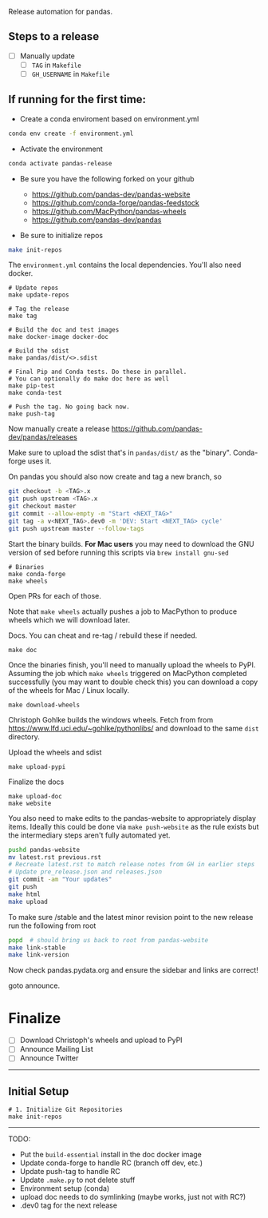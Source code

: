 Release automation for pandas.

## Steps to a release

- [  ] Manually update 
  - [  ] `TAG` in `Makefile`
  - [  ] `GH_USERNAME` in `Makefile`

## **If running for the first time:**

- Create a conda enviroment based on environment.yml
```sh
conda env create -f environment.yml
```
- Activate the environment 
```sh
conda activate pandas-release
```
- Be sure you have the following forked on your github
  - https://github.com/pandas-dev/pandas-website
  - https://github.com/conda-forge/pandas-feedstock
  - https://github.com/MacPython/pandas-wheels
  - https://github.com/pandas-dev/pandas

- Be sure to initialize repos

```sh
make init-repos
```

The `environment.yml` contains the local dependencies. You'll
also need docker.

```
# Update repos
make update-repos

# Tag the release
make tag

# Build the doc and test images
make docker-image docker-doc

# Build the sdist
make pandas/dist/<>.sdist

# Final Pip and Conda tests. Do these in parallel.
# You can optionally do make doc here as well
make pip-test
make conda-test

# Push the tag. No going back now.
make push-tag
```

Now manually create a release https://github.com/pandas-dev/pandas/releases

Make sure to upload the sdist that's in `pandas/dist/` as the "binary".
Conda-forge uses it.

On pandas you should also now create and tag a new branch, so

```sh
git checkout -b <TAG>.x
git push upstream <TAG>.x
git checkout master
git commit --allow-empty -m "Start <NEXT_TAG>"
git tag -a v<NEXT_TAG>.dev0 -m 'DEV: Start <NEXT_TAG> cycle'
git push upstream master --follow-tags
```

Start the binary builds.  **For Mac users** you may need to download the GNU version of sed before running this scripts via `brew install gnu-sed`

```
# Binaries
make conda-forge
make wheels
```

Open PRs for each of those.

Note that `make wheels` actually pushes a job to MacPython to produce wheels which we will download later.

Docs. You can cheat and re-tag / rebuild these if needed.

```
make doc
```

Once the binaries finish, you'll need to manually upload the
wheels to PyPI. Assuming the job which `make wheels` triggered on MacPython completed successfully (you may want to double check this)
you can download a copy of the wheels for Mac / Linux locally.


```
make download-wheels
```

Christoph Gohlke builds the windows wheels. Fetch from from https://www.lfd.uci.edu/~gohlke/pythonlibs/ and download to the same `dist` directory.

Upload the wheels and sdist

```
make upload-pypi
```

Finalize the docs

```
make upload-doc
make website
```

You also need to make edits to the pandas-website to appropriately display items. 
Ideally this could be done via `make push-website` as the rule exists but the
intermediary steps aren't fully automated yet.

```sh
pushd pandas-website
mv latest.rst previous.rst
# Recreate latest.rst to match release notes from GH in earlier steps
# Update pre_release.json and releases.json
git commit -am "Your updates"
git push
make html
make upload
```

To make sure /stable and the latest minor revision point to the new release run the following from root

```sh
popd  # should bring us back to root from pandas-website
make link-stable
make link-version
```

Now check pandas.pydata.org and ensure the sidebar and links are correct!

goto announce.



# Finalize

- [  ] Download Christoph's wheels and upload to PyPI
- [  ] Announce Mailing List
- [  ] Announce Twitter

-----

## Initial Setup

```
# 1. Initialize Git Repositories
make init-repos

``````

---

TODO:

- Put the `build-essential` install in the doc docker image
- Update conda-forge to handle RC (branch off dev, etc.)
- Update push-tag to handle RC
- Update `.make.py` to not delete stuff
- Environment setup (conda)
- upload doc needs to do symlinking (maybe works, just not with RC?)
- .dev0 tag for the next release
